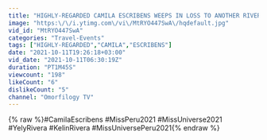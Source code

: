 ```yaml
---
title: "HIGHLY-REGARDED CAMILA ESCRIBENS WEEPS IN LOSS TO ANOTHER RIVERA | MISS PERU 2021"
image: "https:\/\/i.ytimg.com\/vi\/MtRYO447SwA\/hqdefault.jpg"
vid_id: "MtRYO447SwA"
categories: "Travel-Events"
tags: ["HIGHLY-REGARDED","CAMILA","ESCRIBENS"]
date: "2021-10-11T19:26:18+03:00"
vid_date: "2021-10-11T06:30:19Z"
duration: "PT1M45S"
viewcount: "198"
likeCount: "6"
dislikeCount: "5"
channel: "Omorfilogy TV"
---
```

{% raw %}#CamilaEscribens #MissPeru2021 #MissUniverse2021 #YelyRivera #KelinRivera #MissUniversePeru2021{% endraw %}

